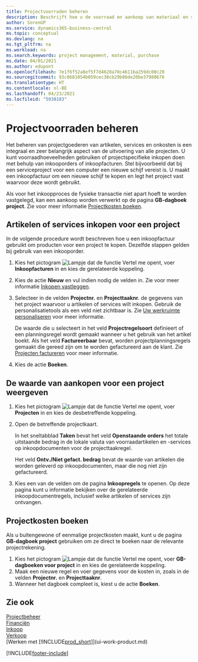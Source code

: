 ```yaml
---
title: Projectvoorraden beheren
description: Beschrijft hoe u de voorraad en aankoop van materiaal en services voor projecten beheert.
author: SorenGP
ms.service: dynamics365-business-central
ms.topic: conceptual
ms.devlang: na
ms.tgt_pltfrm: na
ms.workload: na
ms.search.keywords: project management, material, purchase
ms.date: 04/01/2021
ms.author: edupont
ms.openlocfilehash: 7e1f6f52a8ef5f7d4620a70c4611ba259dc00c20
ms.sourcegitcommit: 93c8681054b059cec38cb29b86de20be37980676
ms.translationtype: HT
ms.contentlocale: nl-BE
ms.lasthandoff: 04/23/2021
ms.locfileid: "5938183"
---
```

# <a name="manage-job-supplies"></a>Projectvoorraden beheren
Het beheren van projectgoederen van artikelen, services en onkosten is een integraal en zeer belangrijk aspect van de uitvoering van alle projecten. U kunt voorraadhoeveelheden gebruiken of projectspecifieke inkopen doen met behulp van inkooporders of inkoopfacturen. Stel bijvoorbeeld dat bij een serviceproject voor een computer een nieuwe schijf vereist is. U maakt een inkoopfactuur om een nieuwe schijf te kopen en legt het project vast waarvoor deze wordt gebruikt.

Als voor het inkoopproces de fysieke transactie niet apart hoeft te worden vastgelegd, kan een aankoop worden verwerkt op de pagina **GB-dagboek project**. Zie voor meer informatie [Projectkosten boeken](projects-how-manage-project-supplies.md#to-post-a-job-related-expense).

## <a name="to-purchase-items-or-services-for-a-job"></a>Artikelen of services inkopen voor een project
In de volgende procedure wordt beschreven hoe u een inkoopfactuur gebruikt om producten voor een project te kopen. Dezelfde stappen gelden bij gebruik van een inkooporder.  

1. Kies het pictogram ![Lampje dat de functie Vertel me opent](media/ui-search/search_small.png "Vertel me wat u wilt doen"), voer **Inkoopfacturen** in en kies de gerelateerde koppeling.  
2. Kies de actie **Nieuw** en vul indien nodig de velden in. Zie voor meer informatie [Inkopen vastleggen](purchasing-how-record-purchases.md).
3. Selecteer in de velden **Projectnr.** en **Projecttaaknr.** de gegevens van het project waarvoor u artikelen of services wilt inkopen. Gebruik de personalisatietools als een veld niet zichtbaar is. Zie [Uw werkruimte personaliseren](ui-personalization-user.md) voor meer informatie.

    De waarde die u selecteert in het veld **Projectregelsoort** definieert of een planningsregel wordt gemaakt wanneer u het gebruik van het artikel boekt. Als het veld **Factureerbaar** bevat, worden projectplanningsregels gemaakt die gereed zijn om te worden gefactureerd aan de klant. Zie [Projecten factureren](projects-how-invoice-jobs.md) voor meer informatie.
4. Kies de actie **Boeken**.

## <a name="to-view-the-value-of-purchases-for-a-job"></a>De waarde van aankopen voor een project weergeven
1. Kies het pictogram ![Lampje dat de functie Vertel me opent](media/ui-search/search_small.png "Vertel me wat u wilt doen"), voer **Projecten** in en kies de desbetreffende koppeling.
2. Open de betreffende projectkaart.

    In het sneltabblad **Taken** bevat het veld **Openstaande orders** het totale uitstaande bedrag in de lokale valuta van voorraadartikelen en -services op inkoopdocumenten voor de projecttaakregel.  

    Het veld **Ontv./Niet gefact. bedrag** bevat de waarde van artikelen die worden geleverd op inkoopdocumenten, maar die nog niet zijn gefactureerd.  
3. Kies een van de velden om de pagina **Inkoopregels** te openen. Op deze pagina kunt u informatie bekijken over de gerelateerde inkoopdocumentregels, inclusief welke artikelen of services zijn ontvangen.

## <a name="to-post-a-job-related-expense"></a>Projectkosten boeken
Als u buitengewone of eenmalige projectkosten maakt, kunt u de pagina **GB-dagboek project** gebruiken om ze direct te boeken naar de relevante projectrekening.

1. Kies het pictogram ![Lampje dat de functie Vertel me opent](media/ui-search/search_small.png "Vertel me wat u wilt doen"), voer **GB-dagboeken voor project** in en kies de gerelateerde koppeling.  
2. Maak een nieuwe regel en voer gegevens voor de kosten in, zoals in de velden **Projectnr.** en **Projecttaaknr**.  
3. Wanneer het dagboek compleet is, kiest u de actie **Boeken**.

## <a name="see-also"></a>Zie ook
[Projectbeheer](projects-manage-projects.md)  
[Financiën](finance.md)  
[Inkoop](purchasing-manage-purchasing.md)         
[Verkoop](sales-manage-sales.md)      
[Werken met [!INCLUDE[prod_short](includes/prod_short.md)]](ui-work-product.md)  


[!INCLUDE[footer-include](includes/footer-banner.md)]
